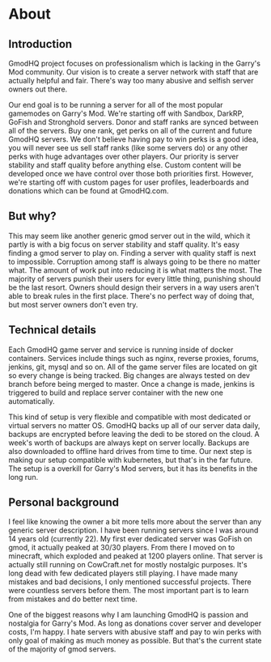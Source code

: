 # About

## Introduction

GmodHQ project focuses on professionalism which is lacking in the Garry's Mod community. 
Our vision is to create a server network with staff that are actually helpful and fair. 
There's way too many abusive and selfish server owners out there.

Our end goal is to be running a server for all of the most popular gamemodes on Garry's Mod. 
We're starting off with Sandbox, DarkRP, GoFish and Stronghold servers. Donor and staff ranks are synced between all of the servers. 
Buy one rank, get perks on all of the current and future GmodHQ servers. 
We don't believe having pay to win perks is a good idea, you will never see us sell staff ranks (like some servers do) or any other perks with huge advantages over other players. 
Our priority is server stability and staff quality before anything else. Custom content will be developed once we have control over those both priorities first. 
However, we're starting off with custom pages for user profiles, leaderboards and donations which can be found at GmodHQ.com.

## But why?
This may seem like another generic gmod server out in the wild, which it partly is with a big focus on server stability and staff quality. 
It's easy finding a gmod server to play on. Finding a server with quality staff is next to impossible. Corruption among staff is always going to be there no matter what. 
The amount of work put into reducing it is what matters the most. The majority of servers punish their users for every little thing, punishing should be the last resort. 
Owners should design their servers in a way users aren't able to break rules in the first place. There's no perfect way of doing that, but most server owners don't even try.

## Technical details
Each GmodHQ game server and service is running inside of docker containers. Services include things such as nginx, reverse proxies, forums, jenkins, git, mysql and so on. 
All of the game server files are located on git so every change is being tracked. Big changes are always tested on dev branch before being merged to master. 
Once a change is made, jenkins is triggered to build and replace server container with the new one automatically.

This kind of setup is very flexible and compatible with most dedicated or virtual servers no matter OS. 
GmodHQ backs up all of our server data daily, backups are encrypted before leaving the dedi to be stored on the cloud. 
A week's worth of backups are always kept on server locally. Backups are also downloaded to offline hard drives from time to time. 
Our next step is making our setup compatible with kubernetes, but that's in the far future. The setup is a overkill for Garry's Mod servers, but it has its benefits in the long run.

## Personal background
I feel like knowing the owner a bit more tells more about the server than any generic server description. I have been running servers since I was around 14 years old (currently 22). 
My first ever dedicated server was GoFish on gmod, it actually peaked at 30/30 players. From there I moved on to minecraft, which exploded and peaked at 1200 players online. 
That server is actually still running on CowCraft.net for mostly nostalgic purposes. It's long dead with few dedicated players still playing. 
I have made many mistakes and bad decisions, I only mentioned successful projects. There were countless servers before them. The most important part is to learn from mistakes and do better next time.

One of the biggest reasons why I am launching GmodHQ is passion and nostalgia for Garry's Mod. As long as donations cover server and developer costs, I'm happy. 
I hate servers with abusive staff and pay to win perks with only goal of making as much money as possible. But that's the current state of the majority of gmod servers.
